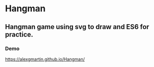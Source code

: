 # Hangman
## Hangman game using svg to draw and ES6 for practice.

### Demo
https://alexgmartin.github.io/Hangman/
